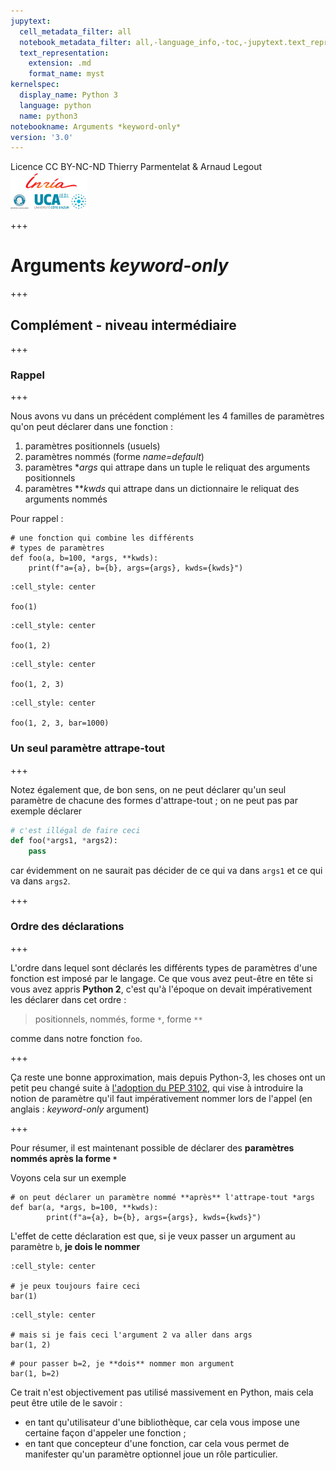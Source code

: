 ```yaml
---
jupytext:
  cell_metadata_filter: all
  notebook_metadata_filter: all,-language_info,-toc,-jupytext.text_representation.jupytext_version,-jupytext.text_representation.format_version
  text_representation:
    extension: .md
    format_name: myst
kernelspec:
  display_name: Python 3
  language: python
  name: python3
notebookname: Arguments *keyword-only*
version: '3.0'
---
```


<div class="licence">
<span>Licence CC BY-NC-ND</span>
<span>Thierry Parmentelat &amp; Arnaud Legout</span>
<span><img src="media/both-logos-small-alpha.png" /></span>
</div>

+++

# Arguments *keyword-only*

+++

## Complément - niveau intermédiaire

+++

### Rappel

+++

Nous avons vu dans un précédent complément les 4 familles de paramètres qu'on peut déclarer dans une fonction :

1. paramètres positionnels (usuels)
1. paramètres nommés (forme *name=default*)
1. paramètres **args* qui attrape dans un tuple le reliquat des arguments positionnels 
1. paramètres ***kwds* qui attrape dans un dictionnaire le reliquat des arguments nommés

Pour rappel :

```{code-cell}
# une fonction qui combine les différents 
# types de paramètres
def foo(a, b=100, *args, **kwds):
    print(f"a={a}, b={b}, args={args}, kwds={kwds}")
```

```{code-cell}
:cell_style: center

foo(1)
```

```{code-cell}
:cell_style: center

foo(1, 2)
```

```{code-cell}
:cell_style: center

foo(1, 2, 3)
```

```{code-cell}
:cell_style: center

foo(1, 2, 3, bar=1000)
```

### Un seul paramètre attrape-tout

+++

Notez également que, de bon sens, on ne peut déclarer qu'un seul paramètre de chacune des formes d'attrape-tout ; on ne peut pas par exemple déclarer

```python
# c'est illégal de faire ceci
def foo(*args1, *args2):
    pass
```

car évidemment on ne saurait pas décider de ce qui va dans `args1` et ce qui va dans `args2`.

+++

### Ordre des déclarations

+++

L'ordre dans lequel sont déclarés les  différents types de paramètres d'une fonction est imposé par le langage. Ce que vous avez peut-être en tête si vous avez appris **Python 2**, c'est qu'à l'époque on devait impérativement les déclarer dans cet ordre :

> positionnels, nommés, forme `*`, forme `**`

comme dans notre fonction `foo`.

+++

Ça reste une bonne approximation, mais depuis Python-3, les choses ont un petit peu changé suite à [l'adoption du PEP 3102](https://www.python.org/dev/peps/pep-3102/), qui vise à introduire la notion de paramètre qu'il faut impérativement nommer lors de l'appel (en anglais : *keyword-only* argument)

+++

Pour résumer, il est maintenant possible de déclarer des **paramètres nommés après la forme `*`**

Voyons cela sur un exemple

```{code-cell}
# on peut déclarer un paramètre nommé **après** l'attrape-tout *args
def bar(a, *args, b=100, **kwds):
        print(f"a={a}, b={b}, args={args}, kwds={kwds}")
```

L'effet de cette déclaration est que, si je veux passer un argument au paramètre `b`, **je dois le nommer**

```{code-cell}
:cell_style: center

# je peux toujours faire ceci
bar(1)
```

```{code-cell}
:cell_style: center

# mais si je fais ceci l'argument 2 va aller dans args
bar(1, 2)
```

```{code-cell}
# pour passer b=2, je **dois** nommer mon argument
bar(1, b=2)
```

Ce trait n'est objectivement pas utilisé massivement en Python, mais cela peut être utile de le savoir :

* en tant qu'utilisateur d'une bibliothèque, car cela vous impose une certaine façon d'appeler une fonction ;
* en tant que concepteur d'une fonction, car cela vous permet de manifester qu'un paramètre optionnel joue un rôle particulier.
